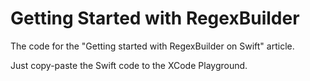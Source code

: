 # Getting Started with RegexBuilder

The code for the "Getting started with RegexBuilder on Swift" article.

Just copy-paste the Swift code to the XCode Playground.
